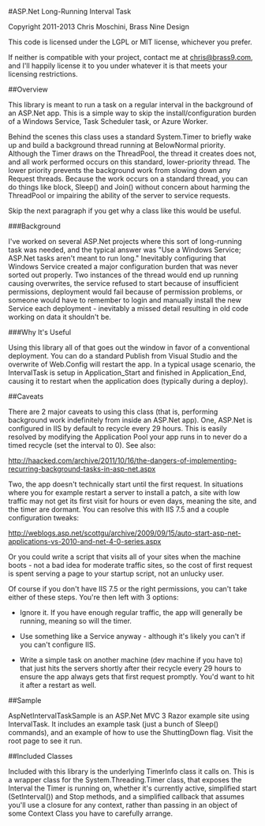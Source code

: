 #ASP.Net Long-Running Interval Task


Copyright 2011-2013 Chris Moschini, Brass Nine Design

This code is licensed under the LGPL or MIT license, whichever you prefer.

If neither is compatible with your project, contact me at chris@brass9.com, and I'll happily license it to you under whatever it is that meets your licensing restrictions.

##Overview

This library is meant to run a task on a regular interval in the background of an ASP.Net app. This is a simple way to skip the install/configuration burden of a Windows Service, Task Scheduler task, or Azure Worker.

Behind the scenes this class uses a standard System.Timer to briefly wake up and build a background thread running at BelowNormal priority. Although the Timer draws on the ThreadPool, the thread it creates does not, and all work performed occurs on this standard, lower-priority thread. The lower priority prevents the background work from slowing down any Request threads. Because the work occurs on a standard thread, you can do things like block, Sleep() and Join() without concern about harming the ThreadPool or impairing the ability of the server to service requests.

Skip the next paragraph if you get why a class like this would be useful.

###Background

I've worked on several ASP.Net projects where this sort of long-running task was needed, and the typical answer was "Use a Windows Service; ASP.Net tasks aren't meant to run long." Inevitably configuring that Windows Service created a major configuration burden that was never sorted out properly. Two instances of the thread would end up running causing overwrites, the service refused to start because of insufficient permissions, deployment would fail because of permission problems, or someone would have to remember to login and manually install the new Service each deployment - inevitably a missed detail resulting in old code working on data it shouldn't be.

###Why It's Useful

Using this library all of that goes out the window in favor of a conventional deployment. You can do a standard Publish from Visual Studio and the overwrite of Web.Config will restart the app. In a typical usage scenario, the IntervalTask is setup in Application_Start and finished in Application_End, causing it to restart when the application does (typically during a deploy).

##Caveats

There are 2 major caveats to using this class (that is, performing background work indefinitely from inside an ASP.Net app). One, ASP.Net is configured in IIS by default to recycle every 29 hours. This is easily resolved by modifying the Application Pool your app runs in to never do a timed recycle (set the interval to 0). See also:

http://haacked.com/archive/2011/10/16/the-dangers-of-implementing-recurring-background-tasks-in-asp-net.aspx 

Two, the app doesn't technically start until the first request. In situations where you for example restart a server to install a patch, a site with low traffic may not get its first visit for hours or even days, meaning the site, and the timer are dormant. You can resolve this with IIS 7.5 and a couple configuration tweaks:

http://weblogs.asp.net/scottgu/archive/2009/09/15/auto-start-asp-net-applications-vs-2010-and-net-4-0-series.aspx

Or you could write a script that visits all of your sites when the machine boots - not a bad idea for moderate traffic sites, so the cost of first request is spent serving a page to your startup script, not an unlucky user.

Of course if you don't have IIS 7.5 or the right permissions, you can't take either of these steps. You're then left with 3 options:

* Ignore it. If you have enough regular traffic, the app will generally be running, meaning so will the timer.

* Use something like a Service anyway - although it's likely you can't if you can't configure IIS.

* Write a simple task on another machine (dev machine if you have to) that just hits the servers shortly after their recycle every 29 hours to ensure the app always gets that first request promptly. You'd want to hit it after a restart as well.

##Sample

AspNetIntervalTaskSample is an ASP.Net MVC 3 Razor example site using IntervalTask. It includes an example task (just a bunch of Sleep() commands), and an example of how to use the ShuttingDown flag. Visit the root page to see it run.

##Included Classes

Included with this library is the underlying TimerInfo class it calls on. This is a wrapper class for the System.Threading.Timer class, that exposes the Interval the Timer is running on, whether it's currently active, simplified start (SetInterval()) and Stop methods, and a simplified callback that assumes you'll use a closure for any context, rather than passing in an object of some Context Class you have to carefully arrange.